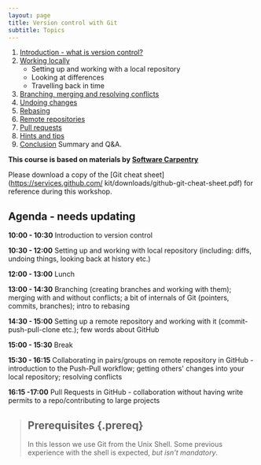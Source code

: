 ```yaml
---
layout: page
title: Version control with Git  
subtitle: Topics
---
```


01. [Introduction - what is version control?](01-introduction.html) 
02. [Working locally](02-local.html)
	* Setting up and working with a local repository
	* Looking at differences
	* Travelling back in time
03. [Branching, merging and resolving conflicts](03-branching.html)
04. [Undoing changes](04-undoing.html)
05. [Rebasing](05-rebasing.html)
06. [Remote repositories](06-remote.html)
07. [Pull requests](07-pull-requests.html)
08. [Hints and tips](08-hints-and-tips.html)
09. [Conclusion](09-conclusion.html)
Summary and Q&A.


**This course is based on materials by [Software Carpentry](http://www.software-carpentry.org)**

Please download a copy of the [Git cheat sheet](https://services.github.com/
kit/downloads/github-git-cheat-sheet.pdf) for reference during this workshop.

## Agenda - needs updating
**10:00 - 10:30** Introduction to version control

**10:30 - 12:00** Setting up and working with local repository (including:
diffs, undoing things, looking back at history etc.)

**12:00 - 13:00** Lunch

**13:00 - 14:30** Branching (creating branches and working with them);
merging with and without conflicts; a bit of internals of Git
(pointers, commits, branches); intro to rebasing

**14:30 - 15:00** Setting up a remote repository and working with it
(commit-push-pull-clone etc.); few words about GitHub

**15:00 - 15:30** Break 

**15:30 - 16:15** Collaborating in pairs/groups on remote repository in
GitHub - introduction to the Push-Pull workflow; getting others' changes
into your local repository; resolving conflicts 

**16:15 -17:00** Pull Requests in GitHub - collaboration without having
write permits to a repo/contributing to large projects

> ## Prerequisites {.prereq}
>
> In this lesson we use Git from the Unix Shell.
> Some previous experience with the shell is expected,
> *but isn't mandatory*.

